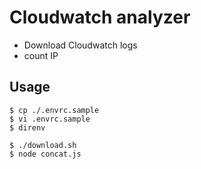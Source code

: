 # Cloudwatch analyzer

- Download Cloudwatch logs
- count IP

## Usage

```shell
$ cp ./.envrc.sample
$ vi .envrc.sample
$ direnv

$ ./download.sh
$ node concat.js
```
